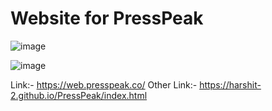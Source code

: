 # Website for PressPeak

![image](https://github.com/Harshit-2/PressPeak/assets/102576901/cc055cae-4aa0-4fa6-998b-1a11e02747f3)

![image](https://github.com/Harshit-2/PressPeak/assets/102576901/5685836f-3e82-4ab9-b685-212c22e47bff)


Link:- https://web.presspeak.co/
Other Link:- https://harshit-2.github.io/PressPeak/index.html

